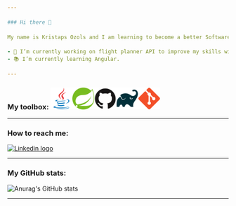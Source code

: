 ```yaml
---

### Hi there 👋

My name is Kristaps Ozols and I am learning to become a better Software Developer. Always open to learning something new. 

- 🔭 I’m currently working on flight planner API to improve my skills with Spring Boot.
- 📚 I’m currently learning Angular.

---
```


### My toolbox: <img src="https://github.com/devicons/devicon/blob/master/icons/java/java-original.svg" alt="Java logo" width="50" height="50" /><img src="https://github.com/devicons/devicon/blob/master/icons/spring/spring-original.svg" alt="Spring logo" width="50" height="50" /><img src="https://github.com/devicons/devicon/blob/master/icons/github/github-original.svg" alt="Github logo" width="50" height="50" /><img src="https://github.com/devicons/devicon/blob/master/icons/gradle/gradle-plain.svg" alt="Gradle logo" width="50" height="50" /><img src="https://github.com/devicons/devicon/blob/master/icons/git/git-original.svg" alt="Git logo" width="50" height="50" />

---

### How to reach me: 
[![Linkedin logo](https://github.com/hussainweb/hussainweb/blob/main/icons/linkedin.png)](https://www.linkedin.com/in/kristaps-ozols/)

---

### My GitHub stats:
![Anurag's GitHub stats](https://github-readme-stats.vercel.app/api?username=kristapsozy&show_icons=true&theme=radical)



---



<!--
**kristapsozy/kristapsozy** is a ✨ _special_ ✨ repository because its `README.md` (this file) appears on your GitHub profile.

Here are some ideas to get you started:

- 🔭 I’m currently working on ...
- 🌱 I’m currently learning ...
- 👯 I’m looking to collaborate on ...
- 🤔 I’m looking for help with ...
- 💬 Ask me about ...
- 📫 How to reach me: ...
- 😄 Pronouns: ...
- ⚡ Fun fact: ...
-->
